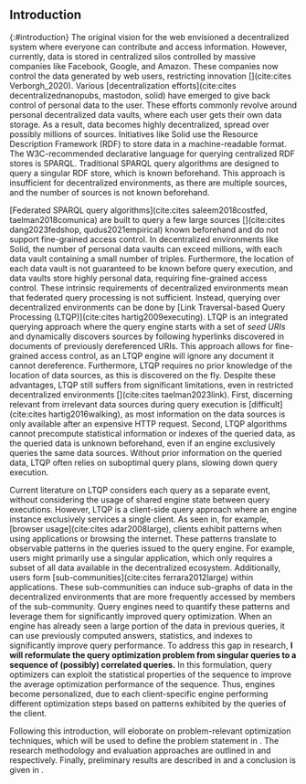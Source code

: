 ## Introduction
{:#introduction}
The original vision for the web envisioned a decentralized system where everyone can contribute and access information. 
However, currently, data is stored in centralized silos controlled by massive companies like Facebook, Google, and Amazon. 
These companies now control the data generated by web users, restricting innovation [](cite:cites Verborgh_2020).
Various [decentralization efforts](cite:cites decentralizednanopubs, mastodon, solid) have emerged to give back control of personal data to the user. 
These efforts commonly revolve around personal decentralized data vaults, where each user gets their own data storage.
As a result, data becomes highly decentralized, spread over possibly millions of sources. 
Initiatives like Solid use the Resource Description Framework (RDF) to store data in a machine-readable format. 
The W3C-recommended declarative language for querying centralized RDF stores is SPARQL. 
Traditional SPARQL query algorithms are designed to query a singular RDF store, which is known beforehand.
This approach is insufficient for decentralized environments, as there are multiple sources, and the number of sources is not known beforehand.

<!-- Originally, LTQP was used to query the web of Linked Open Data, however, this is impractical due to the absence of prior knowledge of the data queried and the potentially infinite size of the data [](cite:cites hartig2012foundations).
However, by limiting the scope to decentralized environments like Solid, the data size becomes restricted, and the engine can make structural assumptions based on the specification of Solid [](cite:cites taelman2023link). -->

[Federated SPARQL query algorithms](cite:cites saleem2018costfed, taelman2018comunica) are built to query a few large sources [](cite:cites dang2023fedshop, qudus2021empirical) known beforehand and do not support fine-grained access control. 
In decentralized environments like Solid, the number of personal data vaults can exceed millions, with each data vault containing a small number of triples. 
Furthermore, the location of each data vault is not guaranteed to be known before query execution, and data vaults store highly personal data, requiring fine-grained access control.
These intrinsic requirements of decentralized environments mean that federated query processing is not sufficient.
Instead, querying over decentralized environments can be done by [Link Traversal-based Query Processing (LTQP)](cite:cites hartig2009executing).
LTQP is an integrated querying approach where the query engine starts with a set of _seed URIs_ and dynamically discovers sources by following hyperlinks discovered in documents of previously dereferenced URIs. 
This approach allows for fine-grained access control, as an LTQP engine will ignore any document it cannot dereference. Furthermore, LTQP requires no prior knowledge of the location of data sources, as this is discovered on the fly.
Despite these advantages, LTQP still suffers from significant limitations, even in restricted decentralized environments [](cite:cites taelman2023link). 
First, discerning relevant from irrelevant data sources during query execution is [difficult](cite:cites hartig2016walking), as most information on the data sources is only available after an expensive HTTP request. 
Second, LTQP algorithms cannot precompute statistical information or indexes of the queried data, as the queried data is unknown beforehand, even if an engine exclusively queries the same data sources. 
Without prior information on the queried data, LTQP often relies on suboptimal query plans, slowing down query execution.


Current literature on LTQP considers each query as a separate event, without considering the usage of shared engine state between query executions. 
However, LTQP is a client-side query approach where an engine instance exclusively services a single client.
As seen in, for example, [browser usage](cite:cites adar2008large), clients exhibit patterns when using applications or browsing the internet. 
These patterns translate to observable patterns in the queries issued to the query engine.
For example, users might primarily use a singular application, which only requires a subset of all data available in the decentralized ecosystem. 
Additionally, users form [sub-communities](cite:cites ferrara2012large) within applications. 
These sub-communities can induce sub-graphs of data in the decentralized environments that are more frequently accessed by members of the sub-community. 
Query engines need to quantify these patterns and leverage them for significantly improved query optimization. 
When an engine has already seen a large portion of the data in previous queries, it can use previously computed answers, statistics, and indexes to significantly improve query performance. 
To address this gap in research, **I will reformulate the query optimization problem from singular queries to a sequence of (possibly) correlated queries.**
In this formulation, query optimizers can exploit the statistical properties of the sequence to improve the average optimization performance of the sequence. 
Thus, engines become personalized, due to each client-specific engine performing different optimization steps based on patterns exhibited by the queries of the client.


Following this introduction,  [](#LiteratureReview) will eloborate on problem-relevant optimization techniques, which will be used to define the problem statement in [](#ProblemStatementandContributions). The research methodology and evaluation approaches are outlined in [](#method) and [](#EvaluationPlan) respectively. Finally, preliminary results are described in [](#PreliminaryResults) and a conclusion is given in [](#Conclusion).


<!-- Link Traversal-based Query Optimization executes queries by traversing links found in previously dereferenced data sources. ... This means that a significant portion of the query execution computional burden is placed on the client, not server. Client-side query optimization over unknown sources is difficult due to the absence of extensive statistical information on the queried data, and the possibly diverse types of data sources discovered. Additionally, the amount of linked data on the internet is possibly infinite (cite olaf paper here). However, when we look at decentralized environments that are closed and have information on the structure of the environment available beforehand we can use this for query optimization. Solid is such a n environment, with certain predicates denoting the way data is stored and can be traversed [](cite:cites taelman2023link)(insert more explanation here).





(Data aggregators are another example of client that observe patterns in query behavior. These clients will often aggregate the same type of data during its lifetime. Due to the stability in data queried, aggregators are a prime example of user that can benefit optimizers based on a user profiles. (needs paper)) Not sure about this one -->


<!-- General structure:
    - Show that currently we mainly use endpoints to query (open) data, and that LTQP is sidelined
    - Introduce problem we want to fix: querying linked data with access control policies
    - Introduce LTQP as solution
    - Introduce historical problem of LTQP on linked open data
    - Explain why we CAN use it if we are in a closed decentralized environment of linked data with structural properties known beforehand
    - Introduce client-side computational burden and difficulty optimizing during LTQP
    - Using papers, state that we expect clients to exhibit patterns in their usage of applications, which translates into patterns in query usage
    - Link to recommendation systems
    - Propose to use similar techniques to develop a personalized query optimization engine
    - Finally state next sections -->